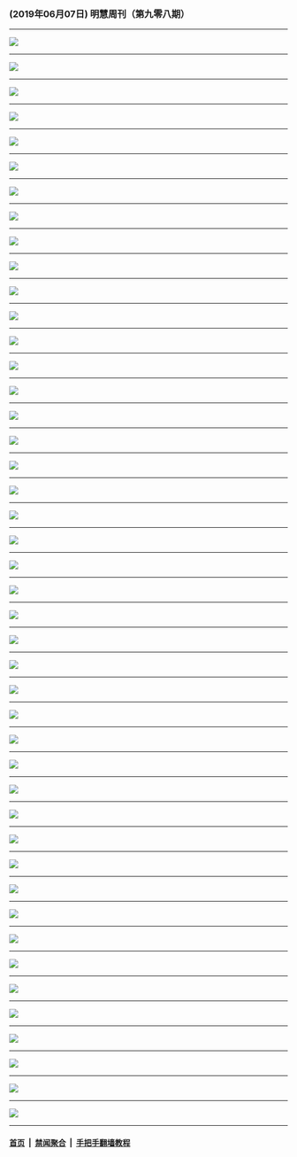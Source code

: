 ### (2019年06月07日) 明慧周刊（第九零八期） 

---

<img src="http://qikan.minghui.org/mhqkpage/qikanimage/2019/06/07/mhweekly908_read-online1.png"/><hr/>
<img src="http://qikan.minghui.org/mhqkpage/qikanimage/2019/06/07/mhweekly908_read-online2.png"/><hr/>
<img src="http://qikan.minghui.org/mhqkpage/qikanimage/2019/06/07/mhweekly908_read-online3.png"/><hr/>
<img src="http://qikan.minghui.org/mhqkpage/qikanimage/2019/06/07/mhweekly908_read-online4.png"/><hr/>
<img src="http://qikan.minghui.org/mhqkpage/qikanimage/2019/06/07/mhweekly908_read-online5.png"/><hr/>
<img src="http://qikan.minghui.org/mhqkpage/qikanimage/2019/06/07/mhweekly908_read-online6.png"/><hr/>
<img src="http://qikan.minghui.org/mhqkpage/qikanimage/2019/06/07/mhweekly908_read-online7.png"/><hr/>
<img src="http://qikan.minghui.org/mhqkpage/qikanimage/2019/06/07/mhweekly908_read-online8.png"/><hr/>
<img src="http://qikan.minghui.org/mhqkpage/qikanimage/2019/06/07/mhweekly908_read-online9.png"/><hr/>
<img src="http://qikan.minghui.org/mhqkpage/qikanimage/2019/06/07/mhweekly908_read-online10.png"/><hr/>
<img src="http://qikan.minghui.org/mhqkpage/qikanimage/2019/06/07/mhweekly908_read-online11.png"/><hr/>
<img src="http://qikan.minghui.org/mhqkpage/qikanimage/2019/06/07/mhweekly908_read-online12.png"/><hr/>
<img src="http://qikan.minghui.org/mhqkpage/qikanimage/2019/06/07/mhweekly908_read-online13.png"/><hr/>
<img src="http://qikan.minghui.org/mhqkpage/qikanimage/2019/06/07/mhweekly908_read-online14.png"/><hr/>
<img src="http://qikan.minghui.org/mhqkpage/qikanimage/2019/06/07/mhweekly908_read-online15.png"/><hr/>
<img src="http://qikan.minghui.org/mhqkpage/qikanimage/2019/06/07/mhweekly908_read-online16.png"/><hr/>
<img src="http://qikan.minghui.org/mhqkpage/qikanimage/2019/06/07/mhweekly908_read-online17.png"/><hr/>
<img src="http://qikan.minghui.org/mhqkpage/qikanimage/2019/06/07/mhweekly908_read-online18.png"/><hr/>
<img src="http://qikan.minghui.org/mhqkpage/qikanimage/2019/06/07/mhweekly908_read-online19.png"/><hr/>
<img src="http://qikan.minghui.org/mhqkpage/qikanimage/2019/06/07/mhweekly908_read-online20.png"/><hr/>
<img src="http://qikan.minghui.org/mhqkpage/qikanimage/2019/06/07/mhweekly908_read-online21.png"/><hr/>
<img src="http://qikan.minghui.org/mhqkpage/qikanimage/2019/06/07/mhweekly908_read-online22.png"/><hr/>
<img src="http://qikan.minghui.org/mhqkpage/qikanimage/2019/06/07/mhweekly908_read-online23.png"/><hr/>
<img src="http://qikan.minghui.org/mhqkpage/qikanimage/2019/06/07/mhweekly908_read-online24.png"/><hr/>
<img src="http://qikan.minghui.org/mhqkpage/qikanimage/2019/06/07/mhweekly908_read-online25.png"/><hr/>
<img src="http://qikan.minghui.org/mhqkpage/qikanimage/2019/06/07/mhweekly908_read-online26.png"/><hr/>
<img src="http://qikan.minghui.org/mhqkpage/qikanimage/2019/06/07/mhweekly908_read-online27.png"/><hr/>
<img src="http://qikan.minghui.org/mhqkpage/qikanimage/2019/06/07/mhweekly908_read-online28.png"/><hr/>
<img src="http://qikan.minghui.org/mhqkpage/qikanimage/2019/06/07/mhweekly908_read-online29.png"/><hr/>
<img src="http://qikan.minghui.org/mhqkpage/qikanimage/2019/06/07/mhweekly908_read-online30.png"/><hr/>
<img src="http://qikan.minghui.org/mhqkpage/qikanimage/2019/06/07/mhweekly908_read-online31.png"/><hr/>
<img src="http://qikan.minghui.org/mhqkpage/qikanimage/2019/06/07/mhweekly908_read-online32.png"/><hr/>
<img src="http://qikan.minghui.org/mhqkpage/qikanimage/2019/06/07/mhweekly908_read-online33.png"/><hr/>
<img src="http://qikan.minghui.org/mhqkpage/qikanimage/2019/06/07/mhweekly908_read-online34.png"/><hr/>
<img src="http://qikan.minghui.org/mhqkpage/qikanimage/2019/06/07/mhweekly908_read-online35.png"/><hr/>
<img src="http://qikan.minghui.org/mhqkpage/qikanimage/2019/06/07/mhweekly908_read-online36.png"/><hr/>
<img src="http://qikan.minghui.org/mhqkpage/qikanimage/2019/06/07/mhweekly908_read-online37.png"/><hr/>
<img src="http://qikan.minghui.org/mhqkpage/qikanimage/2019/06/07/mhweekly908_read-online38.png"/><hr/>
<img src="http://qikan.minghui.org/mhqkpage/qikanimage/2019/06/07/mhweekly908_read-online39.png"/><hr/>
<img src="http://qikan.minghui.org/mhqkpage/qikanimage/2019/06/07/mhweekly908_read-online40.png"/><hr/>
<img src="http://qikan.minghui.org/mhqkpage/qikanimage/2019/06/07/mhweekly908_read-online41.png"/><hr/>
<img src="http://qikan.minghui.org/mhqkpage/qikanimage/2019/06/07/mhweekly908_read-online42.png"/><hr/>
<img src="http://qikan.minghui.org/mhqkpage/qikanimage/2019/06/07/mhweekly908_read-online43.png"/><hr/>
<img src="http://qikan.minghui.org/mhqkpage/qikanimage/2019/06/07/mhweekly908_read-online44.png"/><hr/>


#### [首页](../../../..) &nbsp;|&nbsp; [禁闻聚合](https://github.com/gfw-breaker/banned-news) &nbsp;|&nbsp; [手把手翻墙教程](https://github.com/gfw-breaker/guides) 